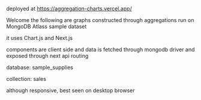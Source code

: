 deployed at https://aggregation-charts.vercel.app/


Welcome
the following are graphs constructed through aggregations run on MongoDB Atlass sample dataset

it uses Chart.js and Next.js

components are client side and data is fetched through mongodb driver and exposed through next api routing

database: sample_supplies

collection: sales

although responsive, best seen on desktop browser